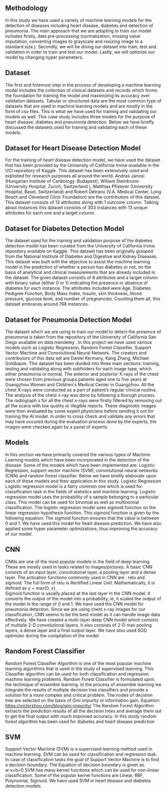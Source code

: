 ## Methodology
In this study we have used a variety of machine learning models for the detection of diseases including heart disease, diabetes and detection of pneumonia. The main approach that we are adopting to train our model includes firstly, data pre-processing (normalization, missing value imputation, converting images to grayscale and resizing image to a standard size.). Secondly, we will be diving our dataset into train, test and validation in order to train and test our model. Lastly, we will optimize our model by changing hyper parameters.

## Dataset
The first and foremost step in the process of developing a machine learning model includes the collection of clinical datasets and records which forms the foundation for training the model and  maximizing its accuracy over validation datasets. Tabular or structured data are the most common type of datasets that are used in machine learning models and are mostly in the form of csv files. This is what we have used for training and validating our models as well. This case study includes three models for the purpose of heart disease, diabetes and pneumonia detection. Below we have briefly discussed the datasets used for training and validating each of these models.

## Dataset for Heart Disease Detection Model 
For the training of heart disease detection model, we have used the dataset that has been  provided by the University of California Irvine available in the UCI repository of Kaggle. This dataset has been extensively used and exploited for research purposes all around the world. Andras Janosi (Hungarian Institute of Cardiology. Budapest), William Steinbrunn (University Hospital, Zurich, Switzerland ), Matthias Pfisterer (University Hospital, Basel, Switzerland) and Robert Detrano (V.A. Medical Center, Long Beach and Cleveland Clinic Foundation) are the contributors of this dataset. This dataset consists of 13 attributes along with 1 outcome column. Talking about instances this dataset consists of 303 instances with 13 unique attributes for each one and a target column. 

## Dataset for Diabetes Detection Model
The dataset used for the training and validation purpose of the diabetes detection model has been curated from  the University of California Irvine repository available on Kaggle. This dataset has been originally grasped from the National Institute of Diabetes and Digestive and Kidney Diseases. This dataset was built with the objective to assist the machine learning model in the prediction of whether a person has diabetes or not, on the basis of analytical and clinical measurements that are already included in the dataset. The given dataset consists of 8 attributes and a target column with binary value (either 0 or 1) indicating the presence or absence of diabetes for each instance. The attributes included were Age, Diabetes Pedigree Function, Body Mass Index, Insulin, skin thickness, blood pressure, glucose level, and number of pregnancies.  Counting them all, this dataset embraces around 768 instances.


## Dataset for Pneumonia Detection Model
The dataset which we are using to train our model to detect the presence of pneumonia is taken from the repository of the University of California San Diego available on data.mendeley . In this project we have used various models such as Logistic Regression, Random Forest Classifier, Support Vector Machine and Convolutional Neural Network.  The creators and contributors of this data set are Daniel Kermany, Kang Zhang, Michael Goldbaum. This dataset has been divided into three main sections: training, testing and validating along with subfolders for each image type, which either pneumonia or normal. The anterior and posterior X-rays of the chest were chosen from previous groups patients aged one to five years at Guangzhou Women and Children's Medical Center in Guangzhou. All the chest X-rays were conducted as a part of patient’s regular clinical routine. The analysis of the chest x-ray was done by following a thorugh process. The radiograph s for all the chest x-rays were firstly filtered
by removing out all the scans with low quality or illegible reports. These diagnostic images were then evaluated by some expert physicians
before sending it out for training the AI model. In order to cross check and validate any errors that may have occured during the evaluation 
process done by the experts, the images were checked again by a panel of experts.


## Models
In this section we have primarily covered the various types of Machine Learning models which have been incorporated in the detection of the disease. Some of the models which have been implemented are: Logistic Regression, support vector machine (SVM), convolutional neural networks (CNN) and random forest classifier. Below we have briefly elaborate upon each of these models and their application in this study.
Logistic Regression
Logistic regression model is a fairly common one which is used for classification task in the fields of statistics and machine learning. Logistic regression model uses the probability of a sample belonging to a particular class. This model can be used for binomial as well as multinomial classification. The logistic regression model uses sigmoid function on the linear regression hypothesis function. This sigmoid function is given by the following equation:
The sigmoid function ensures that the value is between 0 and 1. We have used this model for heart disease prediction. We have also applied some hyper parameter optimizations, thus improving the accuracy of our model.

## CNN
CNNs are one of the most popular models in the field of deep learning. These are mostly used in tasks related to images/pictures.  A basic CNN consists of an input layer, convolutional layer, a pooling layer and a dense layer. The activation functions commonly used in CNN are : relu and sigmoid. The full form of relu is Rectified Linear Unit. Mathematically, it is defined as y = max(0, x).  
Sigmoid function is usually placed at the last layer in the CNN model. It converts the output of the model into a probability, ie, it scaled the output of the model in the range of 0 and 1.
We have used the CNN model for pneumonia detection. Since we are using chest x-ray images for our classification, CNN seems to be the best model as it can handle image data effectively. We have created a multi-layer deep CNN model which consists of multiple 2-D convolutional layers. It also consists of 2-D max pooling layers, a dense layer and a final output layer. We have also used SGD optimizer during the compilation of the model.

## Random Forest Classifier
Random Forest Classifier Algorithm is one of the most popular machine learning algorithms that is used in the study of supervised learning. This Classifier algorithm can be used for both classification and regression machine learning problems. Random Forest Classifier is formulated upon the technique of ensemble learning. In the process of ensemble learning we integrate the results of multiple decision tree classifiers and provide a solution for a more complex and critical problem.  The nodes of decision tree are selected on the basis of Gini impurity or information gain.
Equation: https://victorzhou.com/blog/gini-impurity/
The Random Forest Algorithm extracts the prediction results of all the decision trees and average them out to get the final output with much improved accuracy. In this study random forest algorithm has been used for diabetes and heart disease prediction

## SVM
Support Vector Machine (SVM) is a supervised learning method used in machine learning. SVM can be used for classification and regression task. In case of classification tasks the goal of Support Vector Machine is to find a decision boundary. The Equation of decision boundary is given as. 
w⋅x+b=0 
SVM has many kernel functions which can be used for non-linear classification. Some of the popular kernel functions are Linear, RBF, Polynomial, Sigmoid. We have used SVM in heart disease and diabetes detection models.



